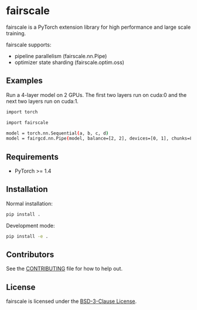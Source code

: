# fairscale
fairscale is a PyTorch extension library for high performance and large scale training.

fairscale supports:
* pipeline parallelism (fairscale.nn.Pipe)
* optimizer state sharding (fairscale.optim.oss)

## Examples

Run a 4-layer model on 2 GPUs. The first two layers run on cuda:0 and the next two layers run on cuda:1.

```bash
import torch

import fairscale

model = torch.nn.Sequential(a, b, c, d)
model = fairgcd.nn.Pipe(model, balance=[2, 2], devices=[0, 1], chunks=8)
```

## Requirements

* PyTorch >= 1.4

## Installation

Normal installation:
```bash
pip install .
```

Development mode:
```bash
pip install -e .
```

## Contributors

See the [CONTRIBUTING](CONTRIBUTING.md) file for how to help out.

## License

fairscale is licensed under the [BSD-3-Clause License](LICENSE).
